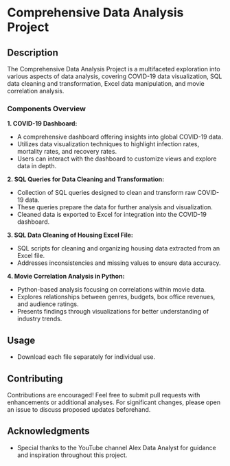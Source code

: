 # Comprehensive Data Analysis Project

## Description

The Comprehensive Data Analysis Project is a multifaceted exploration into various aspects of data analysis, covering COVID-19 data visualization, SQL data cleaning and transformation, Excel data manipulation, and movie correlation analysis.

### Components Overview

**1. COVID-19 Dashboard:**
- A comprehensive dashboard offering insights into global COVID-19 data.
- Utilizes data visualization techniques to highlight infection rates, mortality rates, and recovery rates.
- Users can interact with the dashboard to customize views and explore data in depth.

**2. SQL Queries for Data Cleaning and Transformation:**
- Collection of SQL queries designed to clean and transform raw COVID-19 data.
- These queries prepare the data for further analysis and visualization.
- Cleaned data is exported to Excel for integration into the COVID-19 dashboard.

**3. SQL Data Cleaning of Housing Excel File:**
- SQL scripts for cleaning and organizing housing data extracted from an Excel file.
- Addresses inconsistencies and missing values to ensure data accuracy.

**4. Movie Correlation Analysis in Python:**
- Python-based analysis focusing on correlations within movie data.
- Explores relationships between genres, budgets, box office revenues, and audience ratings.
- Presents findings through visualizations for better understanding of industry trends.

## Usage

- Download each file separately for individual use.

## Contributing

Contributions are encouraged! Feel free to submit pull requests with enhancements or additional analyses. For significant changes, please open an issue to discuss proposed updates beforehand.

## Acknowledgments

- Special thanks to the YouTube channel Alex Data Analyst for guidance and inspiration throughout this project.
